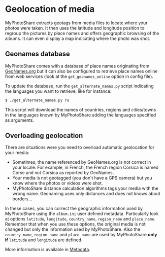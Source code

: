 # Geolocation of media

MyPhotoShare extracts geotags from media files to locate where your photos were taken. It then uses the latitude and longitude position to regroup the pictures by place names and offers geographic browsing of the albums. It can even display a map indicating where the photo was shot.


## Geonames database

MyPhotoShare comes with a database of place names originating from [GeoNames.org](http://www.geonames.org/) but it can also be configured to retrieve place names online from web services (look at the `get_geonames_online` option in config file).

To update the database, run the `get_alternate_names.py` script indicating the languages you want to retrieve, like for instance:

```bash
$ ./get_alternate_names.py ru
```

This script will download the names of countries, regions and cities/towns in the languages known by MyPhotoShare adding the languages specified as arguments.


## Overloading geolocation

There are situations were you need to overload automatic geolocation for your media:
* Sometimes, the name referenced by GeoNames.org is not correct in your locale. For example, in French, the French region Corsica is named Corse and not Corsica as reported by GeoNames.
* Your media is not geotagged (you don't have a GPS camera) but you know where the photos or videos were shot.
* MyPhotoShare distance calculation algorithms tags your media with the wrong name. Geonaming uses only distances and does not knows about borders...

In these cases, you can correct the geographic information used by MyPhotoShare using the `album.ini` user defined metadata. Particularly look at options `latitude`, `longitude`, `country_name`, `region_name` and `place_name`. Remember that when you use these options, the original media is not changed but only the information used by MyPhotoShare. Also the `country_name`, `region_name` and `place_name` are used by MyPhotoShare **only if** `latitude` and `longitude` are defined.

More information is available in [Metadata](Metadata.md).
